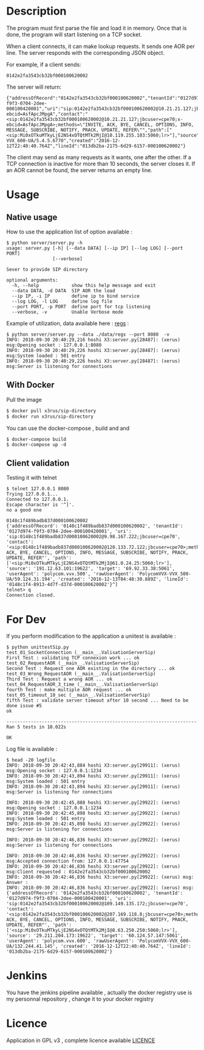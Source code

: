 # Description

The program must first parse the file and load it in memory. Once that is done, the program will start listening on a TCP socket.

When a client connects, it can make lookup requests. It sends one AOR per line. The server responds with the corresponding JSON object.

For example, if a client sends:

```
0142e2fa3543cb32bf000100620002
```

The server will return:

```
{"addressOfRecord":"0142e2fa3543cb32bf000100620002","tenantId":"0127d974-f9f3-0704-2dee-000100420001","uri":"sip:0142e2fa3543cb32bf000100620002@10.21.21.127;jbcuser=cpe70;x-ebcid=AsfApcJMpgA","contact":"<sip:0142e2fa3543cb32bf000100620002@10.21.21.127;jbcuser=cpe70;x-ebcid=AsfApcJMpgA>;methods=\"INVITE, ACK, BYE, CANCEL, OPTIONS, INFO, MESSAGE, SUBSCRIBE, NOTIFY, PRACK, UPDATE, REFER\"","path":["<sip:Mi0xOTkuMTkyLjE2NS4xOTQtMTk2MjI@10.119.255.103:5060;lr>"],"source":"199.192.165.194:19622","target":"162.250.60.10:5061","userAgent":"polycom.vvx.600","rawUserAgent":"PolycomVVX-VVX_600-UA/5.4.5.6770","created":"2016-12-12T22:40:40.764Z","lineId":"013db2ba-2175-6d29-6157-000100620002"}
```

The client may send as many requests as it wants, one after the other.  If a TCP connection is inactive for more than 10 seconds, the server closes it. If an AOR cannot be found, the server returns an empty line.

# Usage

## Native usage 

How to use the application list of option available : 

```
$ python server/server.py -h
usage: server.py [-h] [--data DATA] [--ip IP] [--log LOG] [--port PORT]
                 [--verbose]

Sever to provide SIP directory

optional arguments:
  -h, --help            show this help message and exit
  --data DATA, -d DATA  SIP AOR the load
  --ip IP, -i IP        define ip to bind service
  --log LOG, -l LOG     define log file
  --port PORT, -p PORT  define port for tcp listening
  --verbose, -v         Unable Verbose mode
```


Example of utilization, data available here : [regs](./data/regs) :

```
$ python server/server.py --data ./data/regs --port 8080  -v
INFO: 2018-09-30 20:40:29,216 hoshi X3:server.py[28487]: (xerus) msg:Opening socket : 127.0.0.1:8080
INFO: 2018-09-30 20:40:29,226 hoshi X3:server.py[28487]: (xerus) msg:System loaded : 501 entry
INFO: 2018-09-30 20:40:29,226 hoshi X3:server.py[28487]: (xerus) msg:Server is listening for connections

```

## With Docker

Pull the image 

```bash
$ docker pull x3rus/sip-directory
$ docker run x3rus/sip-directory 
```

You can use the docker-compose , build and and

```
$ docker-compose build
$ docker-compose up -d 
```


## Client validation

Testing it with telnet 

```
$ telnet 127.0.0.1 8080 
Trying 127.0.0.1...
Connected to 127.0.0.1.
Escape character is '^]'.
no a good one

0148c1f489badb837d000100620002
{'addressOfRecord': '0148c1f489badb837d000100620002', 'tenantId': '0127d974-f9f3-0704-2dee-000100420001', 'uri': 'sip:0148c1f489badb837d000100620002@9.98.167.222;jbcuser=cpe70', 'contact': '<sip:0148c1f489badb837d000100620002@120.133.72.122;jbcuser=cpe70>;methods="INVITE, ACK, BYE, CANCEL, OPTIONS, INFO, MESSAGE, SUBSCRIBE, NOTIFY, PRACK, UPDATE, REFER"', 'path': ['<sip:Mi0xOTkuMTkyLjE2NS4xOTQtMTk2MjI@61.0.24.25:5060;lr>'], 'source': '191.12.63.101:19622', 'target': '69.92.33.38:5061', 'userAgent': 'polycom.vvx.500', 'rawUserAgent': 'PolycomVVX-VVX_500-UA/59.124.31.194', 'created': '2016-12-13T04:48:30.889Z', 'lineId': '0148c1f4-8913-4d7f-d37d-000100620002'}^]
telnet> q
Connection closed.
```

# For Dev

If you perform modification to the application a uniitest is available :

```
$ python unittestSip.py 
test_01_SocketConnection (__main__.ValisationServerSip)
First Test : validating TCP connexion work ... ok
test_02_RequestAOR (__main__.ValisationServerSip)
Second Test : Request one AOR existing in the directory ... ok
test_03_Wrong_RequestAOR (__main__.ValisationServerSip)
Third Test : Request a wrong AOR ... ok
test_04_RequestAOR_3_time (__main__.ValisationServerSip)
fourth Test : make multiple AOR request ... ok
test_05_timeout_10_sec (__main__.ValisationServerSip)
fifth Test : validate server timeout after 10 second ... Need to be done issue #5
ok

----------------------------------------------------------------------
Ran 5 tests in 10.022s

OK
```

Log file is available :

```
$ head -20 logfile 
INFO: 2018-09-30 20:42:43,884 hoshi X3:server.py[29911]: (xerus) msg:Opening socket : 127.0.0.1:1234
INFO: 2018-09-30 20:42:43,894 hoshi X3:server.py[29911]: (xerus) msg:System loaded : 501 entry
INFO: 2018-09-30 20:42:43,894 hoshi X3:server.py[29911]: (xerus) msg:Server is listening for connections

INFO: 2018-09-30 20:42:45,888 hoshi X3:server.py[29922]: (xerus) msg:Opening socket : 127.0.0.1:1234
INFO: 2018-09-30 20:42:45,898 hoshi X3:server.py[29922]: (xerus) msg:System loaded : 501 entry
INFO: 2018-09-30 20:42:45,898 hoshi X3:server.py[29922]: (xerus) msg:Server is listening for connections

INFO: 2018-09-30 20:42:46,836 hoshi X3:server.py[29922]: (xerus) msg:Server is listening for connections

INFO: 2018-09-30 20:42:46,836 hoshi X3:server.py[29922]: (xerus) msg:Accepted connection from: 127.0.0.1:47754
INFO: 2018-09-30 20:42:46,836 hoshi X3:server.py[29922]: (xerus) msg:Client requested : 0142e2fa3543cb32bf000100620002
INFO: 2018-09-30 20:42:46,836 hoshi X3:server.py[29922]: (xerus) msg: Answer : 
INFO: 2018-09-30 20:42:46,836 hoshi X3:server.py[29922]: (xerus) msg:{'addressOfRecord': '0142e2fa3543cb32bf000100620002', 'tenantId': '0127d974-f9f3-0704-2dee-000100420001', 'uri': 'sip:0142e2fa3543cb32bf000100620002@109.149.135.172;jbcuser=cpe70', 'contact': '<sip:0142e2fa3543cb32bf000100620002@207.169.118.8;jbcuser=cpe70>;methods="INVITE, ACK, BYE, CANCEL, OPTIONS, INFO, MESSAGE, SUBSCRIBE, NOTIFY, PRACK, UPDATE, REFER"', 'path': ['<sip:Mi0xOTkuMTkyLjE2NS4xOTQtMTk2MjI@8.63.250.250:5060;lr>'], 'source': '29.211.204.173:19622', 'target': '60.124.57.147:5061', 'userAgent': 'polycom.vvx.600', 'rawUserAgent': 'PolycomVVX-VVX_600-UA/132.244.41.145', 'created': '2016-12-12T22:40:40.764Z', 'lineId': '013db2ba-2175-6d29-6157-000100620002'}
```

# Jenkins 

You have the jenkins pipeline available , actually the docker registry use is my personnal repository , change it to your docker registry

# Licence

Application in GPL v3 , complete licence available [LICENCE](./LICENCE)
